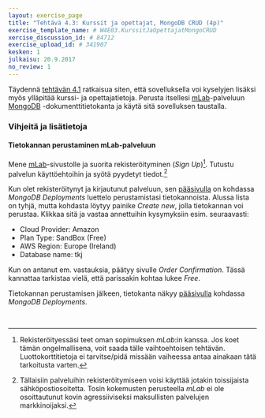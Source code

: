 ```yaml
---
layout: exercise_page
title: "Tehtävä 4.3: Kurssit ja opettajat, MongoDB CRUD (4p)"
exercise_template_name: # W4E03.KurssitJaOpettajatMongoCRUD
xercise_discussion_id: # 84712
exercise_upload_id: # 341907
kesken: 1
julkaisu: 20.9.2017
no_review: 1
---
```


Täydennä [tehtävän 4.1](../tehtava41) ratkaisua siten, että sovelluksella voi kyselyjen lisäksi myös ylläpitää kurssi- ja opettajatietoja. Perusta itsellesi [mLab][mLab]-palveluun [MongoDB][MongoDB] -dokumenttitietokanta ja käytä sitä sovelluksen taustalla. 

[MongoDB]: https://www.mongodb.com
[mLab]: https://mlab.com



### Vihjeitä ja lisätietoja


#### Tietokannan perustaminen mLab-palveluun

Mene [mLab][mLab]-sivustolle ja suorita rekisteröityminen (*Sign Up*)[^1]. Tutustu palvelun käyttöehtoihin ja syötä pyydetyt tiedot.[^2]

Kun olet rekisteröitynyt ja kirjautunut palveluun, sen [pääsivulla](https://mlab.com/home) on kohdassa *MongoDB Deployments*  luettelo perustamistasi tietokannoista. Alussa lista on tyhjä, mutta kohdasta löytyy painike *Create new*, jolla tietokannan voi perustaa. Klikkaa sitä ja vastaa annettuihin kysymyksiin esim. seuraavasti:

* Cloud Provider: Amazon
* Plan Type: SandBox (Free)
* AWS Region: Europe (Ireland)
* Database name: tkj

Kun on antanut em. vastauksia, päätyy sivulle *Order Confirmation*. Tässä kannattaa tarkistaa vielä, että parissakin kohtaa lukee *Free*.

Tietokannan perustamisen jälkeen, tietokanta näkyy [pääsivulla](https://mlab.com/home)  kohdassa *MongoDB Deployments*.




[^1]: Rekisteröityessäsi teet oman sopimuksen *mLab*:in kanssa. Jos koet tämän ongelmallisena, voit saada tälle vaihtoehtoisen tehtävän. Luottokorttitietoja ei tarvitse/pidä missään vaiheessa antaa ainakaan tätä tarkoitusta varten.

[^2]: Tällaisiin palveluihin rekisteröitymiseen voisi käyttää jotakin toissijaista sähköpostiosoitetta. Tosin kokemusten perusteella *mLab* ei ole osoittautunut kovin agressiiviseksi maksullisten palvelujen markkinoijaksi.


<br/>